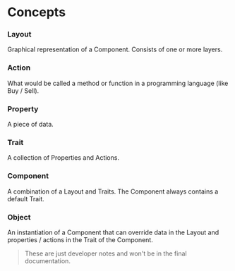 # Concepts

### Layout

Graphical representation of a Component. Consists of one or more layers.

### Action

What would be called a method or function in a programming language (like Buy / Sell).

### Property

A piece of data.

### Trait

A collection of Properties and Actions.

### Component

A combination of a Layout and Traits. The Component always contains a default Trait.

### Object

An instantiation of a Component that can override data in the Layout and
properties / actions in the Trait of the Component.

> These are just developer notes and won't be in the final documentation.
